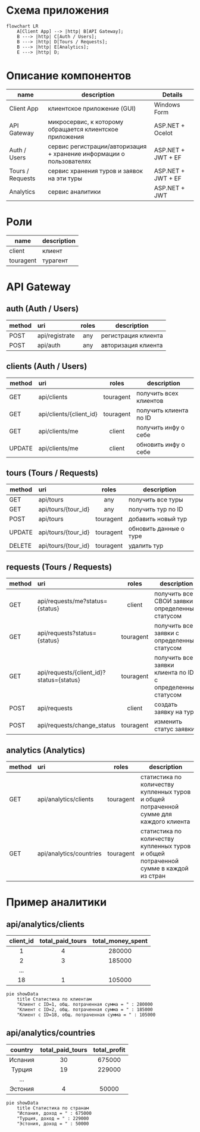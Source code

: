 # Схема приложения

```mermaid
flowchart LR
    A[Client App] --> |http| B[API Gateway];
    B ---> |http| C[Auth / Users];
    B ---> |http| D[Tours / Requests];
    B ---> |http| E[Analytics];
    E ---> |http| D;
```

# Описание компонентов
| name    | description| Details |
|---------|------------|---------|
| Client App | клиентское приложение (GUI) | Windows Form |
| API Gateway | микросервис, к которому обращается клиентское приложения | ASP.NET + Ocelot | 
| Auth / Users | сервис регистрации/авторизация + хранение информации о пользователях | ASP.NET + JWT + EF|
| Tours / Requests | сервис хранения туров и заявок на эти туры | ASP.NET + JWT + EF|
| Analytics | сервис аналитики | ASP.NET + JWT|

# Роли
| name    | description |
|-------|-------------|
| client | клиент |
| touragent | турагент |

# API Gateway
## auth (Auth / Users)
| method  | uri                                      | roles       | description|
|-------|:-----------------------------------------|:-----------:|------------|
| POST    | api/registrate                           | any         | регистрация клиента
| POST    | api/auth                                 | any         | авторизация клиента

## clients (Auth / Users)
| method  | uri                                      | roles       | description|
|-------|:-----------------------------------------|:-----------:|------------|
| GET     | api/clients                              | touragent   | получить всех клиентов
| GET     | api/clients/{client_id}                  | touragent   | получить клиента по ID
| GET     | api/clients/me                           | client      | получить инфу о себе
| UPDATE  | api/clients/me                           | client      | обновить инфу о себе

## tours (Tours / Requests)
| method  | uri                                      | roles       | description|
|-------|:-----------------------------------------|:-----------:|------------|
| GET     | api/tours                                | any         | получить все туры
| GET     | api/tours/{tour_id}                      | any         | получить тур по ID
| POST    | api/tours                                | touragent   | добавить новый тур
| UPDATE  | api/tours/{tour_id}                      | touragent   | обновить данные о туре
| DELETE  | api/tours/{tour_id}                      | touragent   | удалить тур

## requests (Tours / Requests)
| method  | uri                                      | roles       | description|
|-------|:-----------------------------------------|:-----------:|------------|
| GET     | api/requests/me?status={status}          | client      | получить все СВОИ заявки с определенным статусом
| GET     | api/requests?status={status}             | touragent   | получить все заявки с определенным статусом
| GET     | api/requests/{client_id}?status={status} | touragent   | получить все заявки клиента по ID с определенным статусом
| POST    | api/requests                             | client      | создать заявку на тур
| POST    | api/requests/change_status               | touragent   | изменить статус заявки

## analytics (Analytics)
| method  | uri                                      | roles       | description|
|-------|:-----------------------------------------|:-----------:|------------|
| GET     | api/analytics/clients                    | touragent   | статистика по количеству купленных туров и общей потраченной сумме для каждого клиента
| GET     | api/analytics/countries                  | touragent   | статистика по количеству купленных туров и общей потраченной сумме в каждой из стран

# Пример аналитики
## api/analytics/clients
| client_id | total_paid_tours | total_money_spent |
|:---:|:---:|:---:|
| 1 | 4 | 280000 |
| 2 | 3 | 185000 |
| ... |  |  |
| 18 | 1 | 105000 |

```mermaid
pie showData
    title Статистика по клиентам
    "Клиент с ID=1, общ. потраченная сумма = " : 280000
    "Клиент с ID=2, общ. потраченная сумма = " : 185000
    "Клиент с ID=18, общ. потраченная сумма = " : 105000
```

## api/analytics/countries
| country | total_paid_tours | total_profit |
|:---:|:---:|:---:|
| Испания | 30 | 675000 |
| Турция | 19 | 229000 |
| ... |  |  |
| Эстония | 4 | 50000 |

```mermaid
pie showData
    title Статистика по странам
    "Испания, доход = " : 675000
    "Турция, доход = " : 229000
    "Эстония, доход = " : 50000
```